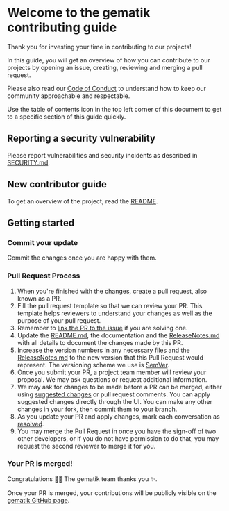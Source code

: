 # Welcome to the gematik contributing guide <!-- omit in toc -->

Thank you for investing your time in contributing to our projects!

In this guide, you will get an overview of how you can contribute to our projects
by opening an issue, creating, reviewing and merging a pull request.

Please also read our [Code of Conduct](./CODE_OF_CONDUCT.md) to understand how to keep our
community approachable and respectable.

Use the table of contents icon in the top left corner of this document to get to
a specific section of this guide quickly.

## Reporting a security vulnerability

Please report vulnerabilities and security incidents as described in
[SECURITY.md](./SECURITY.md).

## New contributor guide

To get an overview of the project, read the [README](./README.md).

## Getting started

### Commit your update

Commit the changes once you are happy with them.

### Pull Request Process

1. When you're finished with the changes, create a pull request,
   also known as a PR.
2. Fill the pull request template so that we can review your PR. This template
   helps reviewers to understand your changes as well as the purpose of your
   pull request.
3. Remember
   to [link the PR to the issue](https://docs.github.com/en/issues/tracking-your-work-with-issues/linking-a-pull-request-to-an-issue)
   if you are solving one.
4. Update the [README.md](./README.md), the documentation and the [ReleaseNotes.md](./ReleaseNotes.md)
   with all details to document the changes made by this PR.
5. Increase the version numbers in any necessary files and the
   [ReleaseNotes.md](./ReleaseNotes.md) to the new version that this Pull Request would
   represent. The versioning scheme we use is [SemVer](http://semver.org/).
6. Once you submit your PR, a project team member will review your proposal.
   We may ask questions or request additional information.
7. We may ask for changes to be made before a PR can be merged, either using
   [suggested changes](https://docs.github.com/en/github/collaborating-with-issues-and-pull-requests/incorporating-feedback-in-your-pull-request)
   or pull request comments. You can apply suggested
   changes directly through the UI. You can make any other changes in your fork,
   then commit them to your branch.
8. As you update your PR and apply changes, mark each conversation as
   [resolved](https://docs.github.com/en/github/collaborating-with-issues-and-pull-requests/commenting-on-a-pull-request#resolving-conversations).
9. You may merge the Pull Request in once you have the sign-off of two other
   developers, or if you do not have permission to do that, you may request the
   second reviewer to merge it for you.

### Your PR is merged!

Congratulations :tada::tada: The gematik team thanks you :sparkles:.

Once your PR is merged, your contributions will be publicly visible on the
[gematik GitHub page](https://github.com/gematik/).
